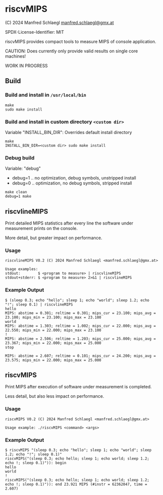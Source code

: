 # riscvMIPS

(C) 2024 Manfred Schlaegl <manfred.schlaegl@gmx.at>

SPDX-License-Identifier: MIT

riscvMIPS provides compact tools to measure MIPS of console application.

CAUTION: Does currently only provide valid results on single core machines!

WORK IN PROGRESS

## Build

### Build and install in ```/usr/local/bin```
```
make
sudo make install
```

### Build and install in custom directory ```<custom dir>```
Variable "INSTALL_BIN_DIR": Overrides default install directory
```
make
INSTALL_BIN_DIR=<custom dir> sudo make install
```

### Debug build
Variable: "debug"
 * debug=1 .. no optimization, debug symbols, unstripped install
 * debug=0 .. optimization, no debug symbols, stripped install

```
make clean
debug=1 make
```

## riscvlineMIPS

Print detailed MIPS statistics after every line the software under measurement prints on the console.

More detail, but greater impact on performance.

### Usage
```
riscvlineMIPS V0.2 (C) 2024 Manfred Schlaegl <manfred.schlaegl@gmx.at>

Usage examples:
stdout:        $ <program to measure> | riscvlineMIPS
stdout+stderr: $ <program to measure> 2>&1 | riscvlineMIPS
```

### Example Output
```
$ (sleep 0.3; echo "hello"; sleep 1; echo "world"; sleep 1.2; echo "!"; sleep 0.1) | riscvlineMIPS
hello
MIPS: abstime = 0.301; reltime = 0.301; mips_cur = 23.100; mips_avg = 23.100; mips_min = 23.100; mips_max = 23.100
world
MIPS: abstime = 1.303; reltime = 1.002; mips_cur = 22.000; mips_avg = 22.550; mips_min = 22.000; mips_max = 23.100
!
MIPS: abstime = 2.506; reltime = 1.203; mips_cur = 25.000; mips_avg = 23.367; mips_min = 22.000; mips_max = 25.000
stop

MIPS: abstime = 2.607; reltime = 0.101; mips_cur = 24.200; mips_avg = 23.575; mips_min = 22.000; mips_max = 25.000
```

## riscvMIPS
Print MIPS after execution of software under measurement is completed.

Less detail, but also less impact on performance.

### Usage
```
riscvMIPS V0.2 (C) 2024 Manfred Schlaegl <manfred.schlaegl@gmx.at>

Usage example: ./riscvMIPS <command> <args>
```

### Example Output
```
$ riscvMIPS "(sleep 0.3; echo "hello"; sleep 1; echo "world"; sleep 1.2; echo "!"; sleep 0.1)"
riscvMIPS("(sleep 0.3; echo hello; sleep 1; echo world; sleep 1.2; echo !; sleep 0.1)")): begin 
hello
world
!
riscvMIPS("(sleep 0.3; echo hello; sleep 1; echo world; sleep 1.2; echo !; sleep 0.1)")): end 23.921 MIPS (#instr = 62362047, time = 2.607)
```
